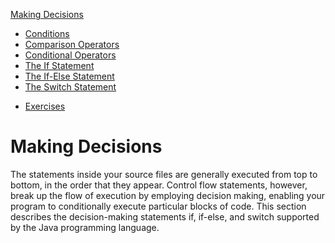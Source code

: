 [Making Decisions](../making_decisions/readme.md)
* [Conditions](../making_decisions/conditions.md)
* [Comparison Operators](../making_decisions/comparison_operators.md)
* [Conditional Operators](../making_decisions/conditional_operators.md)
* [The If Statement](../making_decisions/if.md)
* [The If-Else Statement](../making_decisions/if_else.md)
* [The Switch Statement](../making_decisions/switch.md)
<!-- * [Summary](../making_decisions/summary.md) -->
<!-- * [Quiz](../making_decisions/quiz.md) -->
* [Exercises](../making_decisions/exercises.md)

# Making Decisions

The statements inside your source files are generally executed from top to bottom, in the order that they appear. Control flow statements, however, break up the flow of execution by employing decision making, enabling your program to conditionally execute particular blocks of code. This section describes the decision-making statements if, if-else, and switch supported by the Java programming language.
